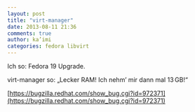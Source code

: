 ```yaml
---
layout: post
title: "virt-manager"
date: 2013-08-11 21:36
comments: true
author: ka’imi
categories: fedora libvirt
---
```


Ich so: Fedora 19 Upgrade.

virt-manager so: „Lecker RAM! Ich nehm’ mir dann mal 13 GB!“

[https://bugzilla.redhat.com/show_bug.cgi?id=972371](https://bugzilla.redhat.com/show_bug.cgi?id=972371)
